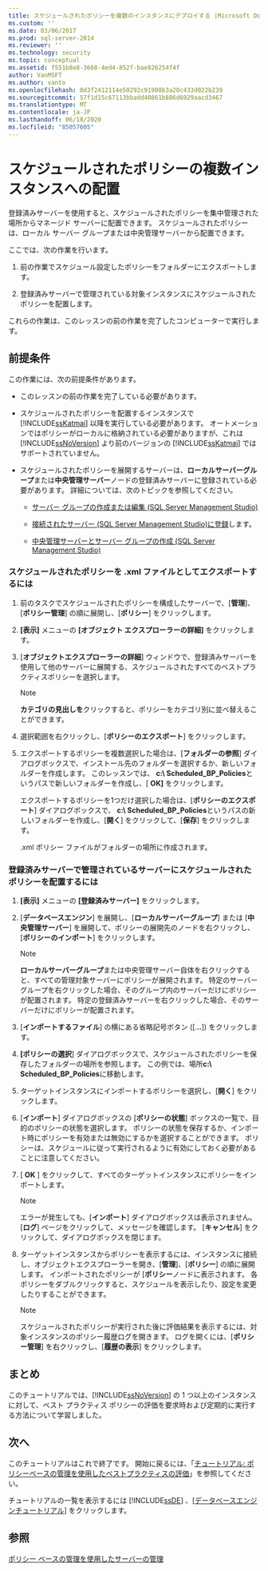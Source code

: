 ```yaml
---
title: スケジュールされたポリシーを複数のインスタンスにデプロイする |Microsoft Docs
ms.custom: ''
ms.date: 03/06/2017
ms.prod: sql-server-2014
ms.reviewer: ''
ms.technology: security
ms.topic: conceptual
ms.assetid: f551b8e8-3668-4ed4-852f-bae826254f4f
author: VanMSFT
ms.author: vanto
ms.openlocfilehash: 0d3f2412114e50292c91908b3a20c433d022b239
ms.sourcegitcommit: 57f1d15c67113bbadd40861b886d6929aacd3467
ms.translationtype: MT
ms.contentlocale: ja-JP
ms.lasthandoff: 06/18/2020
ms.locfileid: "85057605"
---
```

# <a name="deploy-scheduled-policies-to-multiple-instances"></a>スケジュールされたポリシーの複数インスタンスへの配置
  登録済みサーバーを使用すると、スケジュールされたポリシーを集中管理された場所からマネージド サーバーに配置できます。 スケジュールされたポリシーは、ローカル サーバー グループまたは中央管理サーバーから配置できます。  
  
 ここでは、次の作業を行います。  
  
1.  前の作業でスケジュール設定したポリシーをフォルダーにエクスポートします。  
  
2.  登録済みサーバーで管理されている対象インスタンスにスケジュールされたポリシーを配置します。  
  
 これらの作業は、このレッスンの前の作業を完了したコンピューターで実行します。  
  
## <a name="prerequisites"></a>前提条件  
 この作業には、次の前提条件があります。  
  
-   このレッスンの前の作業を完了している必要があります。  
  
-   スケジュールされたポリシーを配置するインスタンスで [!INCLUDE[ssKatmai](../includes/sskatmai-md.md)] 以降を実行している必要があります。 オートメーションではポリシーがローカルに格納されている必要がありますが、これは [!INCLUDE[ssNoVersion](../includes/ssnoversion-md.md)] より前のバージョンの [!INCLUDE[ssKatmai](../includes/sskatmai-md.md)] ではサポートされていません。  
  
-   スケジュールされたポリシーを展開するサーバーは、**ローカルサーバーグループ**または**中央管理サーバー**ノードの登録済みサーバーに登録されている必要があります。 詳細については、次のトピックを参照してください。  
  
    -   [サーバー グループの作成または編集 &#40;SQL Server Management Studio&#41;](../ssms/register-servers/create-or-edit-a-server-group-sql-server-management-studio.md)  
  
    -   [接続されたサーバー &#40;SQL Server Management Studio&#41;に登録](../ssms/register-servers/register-a-connected-server-sql-server-management-studio.md)します。  
  
    -   [中央管理サーバーとサーバー グループの作成 &#40;SQL Server Management Studio&#41;](../ssms/register-servers/create-a-central-management-server-and-server-group.md)  
  
### <a name="to-export-the-scheduled-policies-as-xml-files"></a>スケジュールされたポリシーを .xml ファイルとしてエクスポートするには  
  
1.  前のタスクでスケジュールされたポリシーを構成したサーバーで、[**管理**]、[**ポリシー管理**] の順に展開し、[**ポリシー**] をクリックします。  
  
2.  **[表示]** メニューの **[オブジェクト エクスプローラーの詳細]** をクリックします。  
  
3.  [**オブジェクトエクスプローラーの詳細**] ウィンドウで、登録済みサーバーを使用して他のサーバーに展開する、スケジュールされたすべてのベストプラクティスポリシーを選択します。  
  
    > [!NOTE]  
    >  **カテゴリの見出しを**クリックすると、ポリシーをカテゴリ別に並べ替えることができます。  
  
4.  選択範囲を右クリックし、[**ポリシーのエクスポート**] をクリックします。  
  
5.  エクスポートするポリシーを複数選択した場合は、[**フォルダーの参照**] ダイアログボックスで、インストール先のフォルダーを選択するか、新しいフォルダーを作成します。 このレッスンでは、 **c:\ Scheduled_BP_Policies**というパスで新しいフォルダーを作成し、[ **OK]** をクリックします。  
  
     エクスポートするポリシーを1つだけ選択した場合は、[**ポリシーのエクスポート**] ダイアログボックスで、 **c:\ Scheduled_BP_Policies**というパスの新しいフォルダーを作成し、[**開く**] をクリックして、[**保存**] をクリックします。  
  
     .xml ポリシー ファイルがフォルダーの場所に作成されます。  
  
### <a name="to-deploy-the-scheduled-policies-to-servers-that-are-managed-through-registered-servers"></a>登録済みサーバーで管理されているサーバーにスケジュールされたポリシーを配置するには  
  
1.  **[表示]** メニューの **[登録済みサーバー]** をクリックします。  
  
2.  [**データベースエンジン**] を展開し、[**ローカルサーバーグループ**] または [**中央管理サーバー**] を展開して、ポリシーの展開先のノードを右クリックし、[**ポリシーのインポート**] をクリックします。  
  
    > [!NOTE]  
    >  **ローカルサーバーグループ**または中央管理サーバー自体を右クリックすると、すべての管理対象サーバーにポリシーが展開されます。 特定のサーバー グループを右クリックした場合、そのグループ内のサーバーだけにポリシーが配置されます。 特定の登録済みサーバーを右クリックした場合、そのサーバーだけにポリシーが配置されます。  
  
3.  [**インポートするファイル**] の横にある省略記号ボタン ([.**..**]) をクリックします。  
  
4.  **[ポリシーの選択**] ダイアログボックスで、スケジュールされたポリシーを保存したフォルダーの場所を参照します。 この例では、場所**c:\ Scheduled_BP_Policies**に移動します。  
  
5.  ターゲットインスタンスにインポートするポリシーを選択し、[**開く**] をクリックします。  
  
6.  [**インポート**] ダイアログボックスの [**ポリシーの状態**] ボックスの一覧で、目的のポリシーの状態を選択します。 ポリシーの状態を保存するか、インポート時にポリシーを有効または無効にするかを選択することができます。 ポリシーは、スケジュールに従って実行されるように有効にしておく必要があることに注意してください。  
  
7.  [ **OK** ] をクリックして、すべてのターゲットインスタンスにポリシーをインポートします。  
  
    > [!NOTE]  
    >  エラーが発生しても、[**インポート**] ダイアログボックスは表示されません。 [**ログ**] ページをクリックして、メッセージを確認します。 [**キャンセル**] をクリックして、ダイアログボックスを閉じます。  
  
8.  ターゲットインスタンスからポリシーを表示するには、インスタンスに接続し、オブジェクトエクスプローラーを開き、[**管理**]、[**ポリシー**] の順に展開します。 インポートされたポリシーが [**ポリシー**ノードに表示されます。 各ポリシーをダブルクリックすると、スケジュールを表示したり、設定を変更したりすることができます。  
  
    > [!NOTE]  
    >  スケジュールされたポリシーが実行された後に評価結果を表示するには、対象インスタンスのポリシー履歴ログを開きます。 ログを開くには、[**ポリシー管理**] を右クリックし、[**履歴の表示**] をクリックします。  
  
## <a name="summary"></a>まとめ  
 このチュートリアルでは、[!INCLUDE[ssNoVersion](../includes/ssnoversion-md.md)] の 1 つ以上のインスタンスに対して、ベスト プラクティス ポリシーの評価を要求時および定期的に実行する方法について学習しました。  
  
## <a name="next"></a>次へ  
 このチュートリアルはこれで終了です。 開始に戻るには、「[チュートリアル: ポリシーベースの管理を使用したベストプラクティスの評価](../../2014/tutorials/tutorial-evaluating-best-practices-by-using-policy-based-management.md)」を参照してください。  
  
 チュートリアルの一覧を表示するには [!INCLUDE[ssDE](../includes/ssde-md.md)] 、[[データベースエンジンチュートリアル](../relational-databases/database-engine-tutorials.md)] をクリックします。  
  
## <a name="see-also"></a>参照  
 [ポリシー ベースの管理を使用したサーバーの管理](../relational-databases/policy-based-management/administer-servers-by-using-policy-based-management.md)  
  
  
